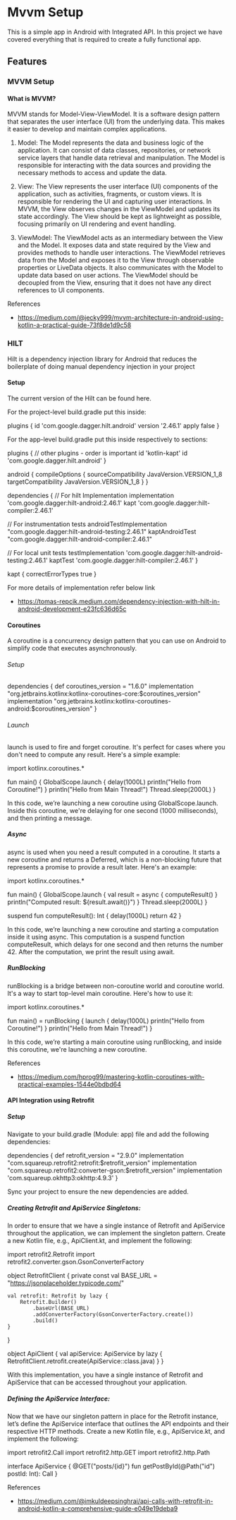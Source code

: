 
# Mvvm Setup

This is a simple app in Android with Integrated API. In this project we have covered everything that is required to create a fully functional app.

## Features

### MVVM Setup
#### What is MVVM?
MVVM stands for Model-View-ViewModel. It is a software design pattern that separates the user interface (UI) from the underlying data. This makes it easier to develop and maintain complex applications.

1. Model:
The Model represents the data and business logic of the application. It can consist of data classes, repositories, or network service layers that handle data retrieval and manipulation. The Model is responsible for interacting with the data sources and providing the necessary methods to access and update the data.

2. View:
The View represents the user interface (UI) components of the application, such as activities, fragments, or custom views. It is responsible for rendering the UI and capturing user interactions. In MVVM, the View observes changes in the ViewModel and updates its state accordingly. The View should be kept as lightweight as possible, focusing primarily on UI rendering and event handling.

3. ViewModel:
The ViewModel acts as an intermediary between the View and the Model. It exposes data and state required by the View and provides methods to handle user interactions. The ViewModel retrieves data from the Model and exposes it to the View through observable properties or LiveData objects. It also communicates with the Model to update data based on user actions. The ViewModel should be decoupled from the View, ensuring that it does not have any direct references to UI components.

References
- https://medium.com/@jecky999/mvvm-architecture-in-android-using-kotlin-a-practical-guide-73f8de1d9c58

### HILT
Hilt is a dependency injection library for Android that reduces the boilerplate of doing manual dependency injection in your project

#### Setup

The current version of the Hilt can be found here.

For the project-level build.gradle put this inside:

plugins {
  id 'com.google.dagger.hilt.android' version '2.46.1' apply false
}

For the app-level build.gradle put this inside respectively to sections:

plugins {
  // other plugins - order is important
  id 'kotlin-kapt'
  id 'com.google.dagger.hilt.android'
}

android {
  compileOptions {
    sourceCompatibility JavaVersion.VERSION_1_8
    targetCompatibility JavaVersion.VERSION_1_8
  }
}

dependencies {
  // For hilt Implementation
  implementation 'com.google.dagger:hilt-android:2.46.1'
  kapt 'com.google.dagger:hilt-compiler:2.46.1'

  // For instrumentation tests
  androidTestImplementation "com.google.dagger:hilt-android-testing:2.46.1"
  kaptAndroidTest "com.google.dagger:hilt-android-compiler:2.46.1"

  // For local unit tests
  testImplementation 'com.google.dagger:hilt-android-testing:2.46.1'
  kaptTest 'com.google.dagger:hilt-compiler:2.46.1'
}

kapt {
  correctErrorTypes true
}

For more details of implementation refer below link
- https://tomas-repcik.medium.com/dependency-injection-with-hilt-in-android-development-e23fc636d65c

#### Coroutines

A coroutine is a concurrency design pattern that you can use on Android to simplify code that executes asynchronously.

###### Setup

dependencies {
def coroutines_version = "1.6.0"
    implementation "org.jetbrains.kotlinx:kotlinx-coroutines-core:$coroutines_version"
    implementation "org.jetbrains.kotlinx:kotlinx-coroutines-android:$coroutines_version"
}

###### Launch
launch is used to fire and forget coroutine. It's perfect for cases where you don't need to compute any result. Here's a simple example:

import kotlinx.coroutines.*

fun main() {
    GlobalScope.launch { 
        delay(1000L) 
        println("Hello from Coroutine!")
    }
    println("Hello from Main Thread!")
    Thread.sleep(2000L)
}

In this code, we’re launching a new coroutine using GlobalScope.launch. Inside this coroutine, we're delaying for one second (1000 milliseconds), and then printing a message.

##### Async
async is used when you need a result computed in a coroutine. It starts a new coroutine and returns a Deferred<T>, which is a non-blocking future that represents a promise to provide a result later. Here's an example:

import kotlinx.coroutines.*

fun main() {
    GlobalScope.launch {
        val result = async { 
            computeResult() 
        }
        println("Computed result: ${result.await()}")
    }
    Thread.sleep(2000L)
}

suspend fun computeResult(): Int {
    delay(1000L)
    return 42
}

In this code, we’re launching a new coroutine and starting a computation inside it using async. This computation is a suspend function computeResult, which delays for one second and then returns the number 42. After the computation, we print the result using await.

##### RunBlocking

runBlocking is a bridge between non-coroutine world and coroutine world. It's a way to start top-level main coroutine. Here's how to use it:

import kotlinx.coroutines.*

fun main() = runBlocking { 
    launch { 
        delay(1000L) 
        println("Hello from Coroutine!")
    }
    println("Hello from Main Thread!")
}

In this code, we’re starting a main coroutine using runBlocking, and inside this coroutine, we're launching a new coroutine.

References
- https://medium.com/hprog99/mastering-kotlin-coroutines-with-practical-examples-1544e0bdbd64


#### API Integration using Retrofit

##### Setup

Navigate to your build.gradle (Module: app) file and add the following dependencies:

dependencies {
   def retrofit_version = "2.9.0"
    implementation "com.squareup.retrofit2:retrofit:$retrofit_version"
    implementation "com.squareup.retrofit2:converter-gson:$retrofit_version"
    implementation 'com.squareup.okhttp3:okhttp:4.9.3'
}

Sync your project to ensure the new dependencies are added.

##### Creating Retrofit and ApiService Singletons:

In order to ensure that we have a single instance of Retrofit and ApiService throughout the application, we can implement the singleton pattern. Create a new Kotlin file, e.g., ApiClient.kt, and implement the following:

import retrofit2.Retrofit
import retrofit2.converter.gson.GsonConverterFactory

object RetrofitClient {
    private const val BASE_URL = "https://jsonplaceholder.typicode.com/"

    val retrofit: Retrofit by lazy {
        Retrofit.Builder()
            .baseUrl(BASE_URL)
            .addConverterFactory(GsonConverterFactory.create())
            .build()
    }
}

object ApiClient {
    val apiService: ApiService by lazy {
        RetrofitClient.retrofit.create(ApiService::class.java)
    }
}

With this implementation, you have a single instance of Retrofit and ApiService that can be accessed throughout your application.

##### Defining the ApiService Interface:

Now that we have our singleton pattern in place for the Retrofit instance, let’s define the ApiService interface that outlines the API endpoints and their respective HTTP methods. Create a new Kotlin file, e.g., ApiService.kt, and implement the following:

import retrofit2.Call
import retrofit2.http.GET
import retrofit2.http.Path

interface ApiService {
    @GET("posts/{id}")
    fun getPostById(@Path("id") postId: Int): Call<Post>
}

References
- https://medium.com/@imkuldeepsinghrai/api-calls-with-retrofit-in-android-kotlin-a-comprehensive-guide-e049e19deba9

